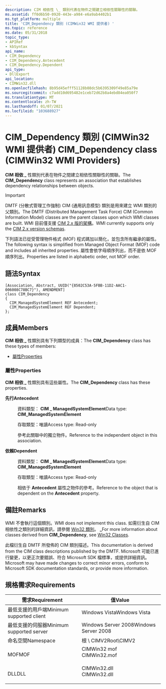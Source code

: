 ```yaml
---
description: CIM 相依性 \_ 類別代表在物件之間建立相依性關聯性的關聯。
ms.assetid: ff0d6b50-0920-443e-a984-e6a9ab4402b1
ms.tgt_platform: multiple
title: 'CIM_Dependency 類別 (CIMWin32 WMI 提供者) '
ms.topic: reference
ms.date: 05/31/2018
topic_type:
- APIRef
- kbSyntax
api_name:
- CIM_Dependency
- CIM_Dependency.Antecedent
- CIM_Dependency.Dependent
api_type:
- DllExport
api_location:
- CIMWin32.dll
ms.openlocfilehash: 8b95d45efff51128b08dc5b6395309f49e85a79e
ms.sourcegitcommit: c7add10d695482e1ceb72d62b8a4ebd84ea050f7
ms.translationtype: MT
ms.contentlocale: zh-TW
ms.lasthandoff: 01/07/2021
ms.locfileid: "103688927"
---
```

# <a name="cim_dependency-class-cimwin32-wmi-providers"></a><span data-ttu-id="48e60-103">CIM_Dependency 類別 (CIMWin32 WMI 提供者) </span><span class="sxs-lookup"><span data-stu-id="48e60-103">CIM_Dependency class (CIMWin32 WMI Providers)</span></span>

<span data-ttu-id="48e60-104">**CIM 相依 \_** 性類別代表在物件之間建立相依性關聯性的關聯。</span><span class="sxs-lookup"><span data-stu-id="48e60-104">The **CIM\_Dependency** class represents an association that establishes dependency relationships between objects.</span></span>

> [!IMPORTANT]
> <span data-ttu-id="48e60-105">DMTF (分散式管理工作強制) CIM (通用訊息模型) 類別是用來建立 WMI 類別的父類別。</span><span class="sxs-lookup"><span data-stu-id="48e60-105">The DMTF (Distributed Management Task Force) CIM (Common Information Model) classes are the parent classes upon which WMI classes are built.</span></span> <span data-ttu-id="48e60-106">WMI 目前僅支援 [CIM 2.x 版的架構](https://dmtf.org/standards/cim/schemas)。</span><span class="sxs-lookup"><span data-stu-id="48e60-106">WMI currently supports only the [CIM 2.x version schemas](https://dmtf.org/standards/cim/schemas).</span></span>

 

<span data-ttu-id="48e60-107">下列語法已從受管理物件格式 (MOF) 程式碼加以簡化，並包含所有繼承的屬性。</span><span class="sxs-lookup"><span data-stu-id="48e60-107">The following syntax is simplified from Managed Object Format (MOF) code and includes all inherited properties.</span></span> <span data-ttu-id="48e60-108">屬性會依字母順序列出，而不是依 MOF 順序列出。</span><span class="sxs-lookup"><span data-stu-id="48e60-108">Properties are listed in alphabetic order, not MOF order.</span></span>

## <a name="syntax"></a><span data-ttu-id="48e60-109">語法</span><span class="sxs-lookup"><span data-stu-id="48e60-109">Syntax</span></span>

``` syntax
[Association, Abstract, UUID("{8502C53A-5FBB-11D2-AAC1-006008C78BC7}"), AMENDMENT]
class CIM_Dependency
{
  CIM_ManagedSystemElement REF Antecedent;
  CIM_ManagedSystemElement REF Dependent;
};
```

## <a name="members"></a><span data-ttu-id="48e60-110">成員</span><span class="sxs-lookup"><span data-stu-id="48e60-110">Members</span></span>

<span data-ttu-id="48e60-111">**CIM 相依 \_** 性類別具有下列類型的成員：</span><span class="sxs-lookup"><span data-stu-id="48e60-111">The **CIM\_Dependency** class has these types of members:</span></span>

-   [<span data-ttu-id="48e60-112">屬性</span><span class="sxs-lookup"><span data-stu-id="48e60-112">Properties</span></span>](#properties)

### <a name="properties"></a><span data-ttu-id="48e60-113">屬性</span><span class="sxs-lookup"><span data-stu-id="48e60-113">Properties</span></span>

<span data-ttu-id="48e60-114">**CIM 相依 \_** 性類別具有這些屬性。</span><span class="sxs-lookup"><span data-stu-id="48e60-114">The **CIM\_Dependency** class has these properties.</span></span>

<dl> <dt>

<span data-ttu-id="48e60-115">**先行**</span><span class="sxs-lookup"><span data-stu-id="48e60-115">**Antecedent**</span></span>
</dt> <dd> <dl> <dt>

<span data-ttu-id="48e60-116">資料類型： **CIM \_ ManagedSystemElement**</span><span class="sxs-lookup"><span data-stu-id="48e60-116">Data type: **CIM\_ManagedSystemElement**</span></span>
</dt> <dt>

<span data-ttu-id="48e60-117">存取類型：唯讀</span><span class="sxs-lookup"><span data-stu-id="48e60-117">Access type: Read-only</span></span>
</dt> </dl>

<span data-ttu-id="48e60-118">參考此關聯中的獨立物件。</span><span class="sxs-lookup"><span data-stu-id="48e60-118">Reference to the independent object in this association.</span></span>

</dd> <dt>

<span data-ttu-id="48e60-119">**依賴**</span><span class="sxs-lookup"><span data-stu-id="48e60-119">**Dependent**</span></span>
</dt> <dd> <dl> <dt>

<span data-ttu-id="48e60-120">資料類型： **CIM \_ ManagedSystemElement**</span><span class="sxs-lookup"><span data-stu-id="48e60-120">Data type: **CIM\_ManagedSystemElement**</span></span>
</dt> <dt>

<span data-ttu-id="48e60-121">存取類型：唯讀</span><span class="sxs-lookup"><span data-stu-id="48e60-121">Access type: Read-only</span></span>
</dt> </dl>

<span data-ttu-id="48e60-122">相依于 **Antecedent** 屬性之物件的參考。</span><span class="sxs-lookup"><span data-stu-id="48e60-122">Reference to the object that is dependent on the **Antecedent** property.</span></span>

</dd> </dl>

## <a name="remarks"></a><span data-ttu-id="48e60-123">備註</span><span class="sxs-lookup"><span data-stu-id="48e60-123">Remarks</span></span>

<span data-ttu-id="48e60-124">WMI 不會執行這個類別。</span><span class="sxs-lookup"><span data-stu-id="48e60-124">WMI does not implement this class.</span></span> <span data-ttu-id="48e60-125">如需衍生自 CIM 相依性之類別的詳細資訊，請參閱 [Win32 類別](win32-provider.md)。 **\_**</span><span class="sxs-lookup"><span data-stu-id="48e60-125">For more information about classes derived from **CIM\_Dependency**, see [Win32 Classes](win32-provider.md).</span></span>

<span data-ttu-id="48e60-126">此檔衍生自 DMTF 所發佈的 CIM 類別描述。</span><span class="sxs-lookup"><span data-stu-id="48e60-126">This documentation is derived from the CIM class descriptions published by the DMTF.</span></span> <span data-ttu-id="48e60-127">Microsoft 可能已進行變更，以更正次要錯誤、符合 Microsoft SDK 檔標準，或提供詳細資訊。</span><span class="sxs-lookup"><span data-stu-id="48e60-127">Microsoft may have made changes to correct minor errors, conform to Microsoft SDK documentation standards, or provide more information.</span></span>

## <a name="requirements"></a><span data-ttu-id="48e60-128">規格需求</span><span class="sxs-lookup"><span data-stu-id="48e60-128">Requirements</span></span>



| <span data-ttu-id="48e60-129">需求</span><span class="sxs-lookup"><span data-stu-id="48e60-129">Requirement</span></span> | <span data-ttu-id="48e60-130">值</span><span class="sxs-lookup"><span data-stu-id="48e60-130">Value</span></span> |
|-------------------------------------|-----------------------------------------------------------------------------------------|
| <span data-ttu-id="48e60-131">最低支援的用戶端</span><span class="sxs-lookup"><span data-stu-id="48e60-131">Minimum supported client</span></span><br/> | <span data-ttu-id="48e60-132">Windows Vista</span><span class="sxs-lookup"><span data-stu-id="48e60-132">Windows Vista</span></span><br/>                                                                |
| <span data-ttu-id="48e60-133">最低支援的伺服器</span><span class="sxs-lookup"><span data-stu-id="48e60-133">Minimum supported server</span></span><br/> | <span data-ttu-id="48e60-134">Windows Server 2008</span><span class="sxs-lookup"><span data-stu-id="48e60-134">Windows Server 2008</span></span><br/>                                                          |
| <span data-ttu-id="48e60-135">命名空間</span><span class="sxs-lookup"><span data-stu-id="48e60-135">Namespace</span></span><br/>                | <span data-ttu-id="48e60-136">根 \\ CIMV2</span><span class="sxs-lookup"><span data-stu-id="48e60-136">Root\\CIMV2</span></span><br/>                                                                  |
| <span data-ttu-id="48e60-137">MOF</span><span class="sxs-lookup"><span data-stu-id="48e60-137">MOF</span></span><br/>                      | <dl> <span data-ttu-id="48e60-138"><dt>CIMWin32 mof</dt></span><span class="sxs-lookup"><span data-stu-id="48e60-138"><dt>CIMWin32.mof</dt></span></span> </dl> |
| <span data-ttu-id="48e60-139">DLL</span><span class="sxs-lookup"><span data-stu-id="48e60-139">DLL</span></span><br/>                      | <dl> <span data-ttu-id="48e60-140"><dt>CIMWin32.dll</dt></span><span class="sxs-lookup"><span data-stu-id="48e60-140"><dt>CIMWin32.dll</dt></span></span> </dl> |



 

 




